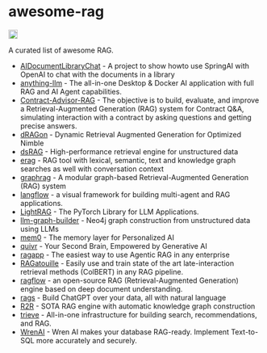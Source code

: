 # awesome-rag

<a href="https://github.com/sindresorhus/awesome"><img src="https://cdn.rawgit.com/sindresorhus/awesome/d7305f38d29fed78fa85652e3a63e154dd8e8829/media/badge.svg" alt="Awesome" height="18"></a>

A curated list of awesome RAG.

- [AIDocumentLibraryChat](https://github.com/Angular2Guy/AIDocumentLibraryChat) - A project to show howto use SpringAI with OpenAI to chat with the documents in a library
- [anything-llm](https://github.com/Mintplex-Labs/anything-llm) - The all-in-one Desktop & Docker AI application with full RAG and AI Agent capabilities.
- [Contract-Advisor-RAG](https://github.com/Yohanes213/Contract-Advisor-RAG) - The objective is to build, evaluate, and improve a Retrieval-Augmented Generation (RAG) system for Contract Q&A, simulating interaction with a contract by asking questions and getting precise answers.
- [dRAGon](https://github.com/dRAGon-Okinawa/dRAGon) - Dynamic Retrieval Augmented Generation for Optimized Nimble
- [dsRAG](https://github.com/D-Star-AI/dsRAG) - High-performance retrieval engine for unstructured data
- [erag](https://github.com/EdwardDali/erag) -  RAG tool with lexical, semantic, text and knowledge graph searches as well with conversation context
- [graphrag](https://github.com/microsoft/graphrag) - A modular graph-based Retrieval-Augmented Generation (RAG) system
- [langflow](https://github.com/langflow-ai/langflow) - a visual framework for building multi-agent and RAG applications.
- [LightRAG](https://github.com/SylphAI-Inc/LightRAG) - The PyTorch Library for LLM Applications.
- [llm-graph-builder](https://github.com/neo4j-labs/llm-graph-builder) - Neo4j graph construction from unstructured data using LLMs
- [mem0](https://github.com/mem0ai/mem0) - The memory layer for Personalized AI
- [quivr](https://github.com/QuivrHQ/quivr) - Your Second Brain, Empowered by Generative AI
- [ragapp](https://github.com/ragapp/ragapp) - The easiest way to use Agentic RAG in any enterprise
- [RAGatouille](https://github.com/bclavie/RAGatouille) - Easily use and train state of the art late-interaction retrieval methods (ColBERT) in any RAG pipeline.
- [ragflow](https://github.com/infiniflow/ragflow) - an open-source RAG (Retrieval-Augmented Generation) engine based on deep document understanding.
- [rags](https://github.com/run-llama/rags) - Build ChatGPT over your data, all with natural language
- [R2R](https://github.com/SciPhi-AI/R2R) - SOTA RAG engine with automatic knowledge graph construction
- [trieve](https://github.com/devflowinc/trieve) - All-in-one infrastructure for building search, recommendations, and RAG.
- [WrenAI](https://github.com/Canner/WrenAI) - Wren AI makes your database RAG-ready. Implement Text-to-SQL more accurately and securely.
